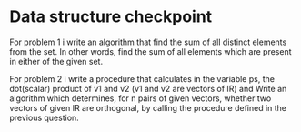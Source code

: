 # Data structure checkpoint
For problem 1 i write an algorithm that find the sum of all distinct elements from the set. In other words, find the sum of all elements which are present in either of the given set.


For problem 2 i write a procedure that calculates in the variable ps, the dot(scalar) product of v1 and v2 (v1 and v2 are vectors of IR) and 
Write an algorithm which determines, for n pairs of given vectors, whether two vectors of given IR are orthogonal, by calling the procedure defined in the previous question.
